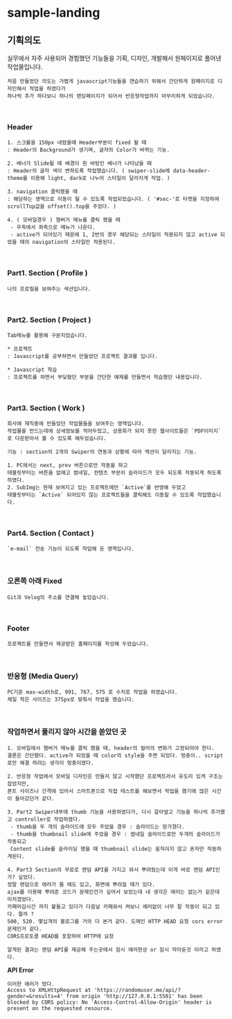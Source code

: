 # sample-landing

## **기획의도**

실무에서 자주 사용되어 경험했던 기능들을 기획, 디자인, 개발해서 원페이지로 풀어낸 작업물입니다.

```
처음 만들었던 의도는 가볍게 javascript기능들을 연습하기 위해서 간단하게 원페이지로 디자인해서 작업을 하였다가
하나씩 추가 하다보니 하나의 랜딩페이지가 되어서 반응형작업까지 마무리하게 되었습니다.
```

<br/>

### **Header**

```
1. 스크롤을 150px 내렸을때 Header부분이 fixed 될 때
: Header의 Background가 생기며, 글자의 Color가 바뀌는 기능.

2. 배너가 Slide될 때 배경이 흰 바탕인 배너가 나타났을 때
: Header의 글자 색이 변하도록 작업했습니다. ( swiper-slide에 data-header-theme를 이용해 light, dark로 나누어 스타일이 달라지게 작업. )

3. navigation 클릭했을 때
: 해당하는 영역으로 이동이 될 수 있도록 작업되었습니다. ( '#sec-'로 타켓을 지정하여 scrollTop값을 offset().top을 주었다. )

4. ( 모바일경우 ) 햄버거 메뉴를 클릭 했을 때
 - 우측에서 좌측으로 메뉴가 나온다. 
 - active가 되어있기 때문에 1, 2번의 경우 해당되는 스타일이 적용되지 않고 active 되었을 때의 navigation의 스타일만 적용된다.
```

<br/>

### **Part1. Section ( Profile )**

```
나의 프로필을 보여주는 섹션입니다.
```

<br/>

### **Part2. Section ( Project )**

```
Tab메뉴를 활용해 구분지었습니다.

* 프로젝트
: Javascript를 공부하면서 만들었던 프로젝트 결과물 입니다.

* Javascript 학습
: 프로젝트를 하면서 부딪혔던 부분을 간단한 예제를 만들면서 학습했던 내용입니다.
```

<br/>

### **Part3. Section ( Work )**

```
회사에 재직중에 만들었던 작업물들을 보여주는 영역입니다.
작업물을 만드는데에 상세정보를 적어두었고, 상용화가 되지 못한 웹사이트들은 `PDF이미지`로 다운받아서 볼 수 있도록 해두었습니다.

기능 : section의 2개의 Swiper의 연동과 상황에 따라 액션이 달라지는 기능.

1. PC에서는 next, prev 버튼으로만 작동을 하고
태블릿부터는 버튼을 없애고 썸네일, 컨텐츠 부분이 슬라이드가 모두 되도록 작동되게 하도록 하였다. 
2. SubImg는 현재 보여지고 있는 프로젝트에만 `Active`를 반영해 두었고
태블릿부터는 `Active` 되어있지 않는 프로젝트들을 클릭해도 이동할 수 있도록 작업했습니다.
```

<br/>

### **Part4. Section ( Contact )**

```
`e-mail` 전송 기능이 되도록 작업해 둔 영역입니다.
```

<br/>

### **오른쪽 아래 Fixed**

```
Git과 Velog의 주소를 연결해 놓았습니다.
```

<br/>

### **Footer**

```
프로젝트를 만들면서 제공받은 홈페이지를 작성해 두었습니다.
```

<br/>

### **반응형 (Media Query)**

```
PC기준 max-width로, 991, 767, 575 로 수치로 작업을 하였습니다.
제일 작은 사이즈는 375px로 맞춰서 작업을 했습니다.
```

<br/>

### **작업하면서 풀리지 않아 시간을 쏟았던 곳**

```
1. 모바일에서 햄버거 메뉴를 클릭 했을 때, header의 컬러의 변화가 고정되어야 한다.
결론은 간단했다. active가 되었을 때 color의 style을 주면 되었다. 멍충이.. script로만 해결 하려는 생각이 멍충이였다.

2. 반응형 작업에서 모바일 디자인은 만들지 않고 시작했던 프로젝트라서 유도리 있게 구조는 잡았지만,
폰트 사이즈나 간격에 있어서 스마트폰으로 직접 테스트를 해보면서 작업을 했기에 많은 시간이 들어갔던거 같다.

3. Part2 Swiper내부에 thumb 기능을 사용하였다가, 다시 갈아엎고 기능을 하나씩 추가했고 controller로 작업하였다.
 - thumb을 두 개의 슬라이드에 모두 주었을 경우 : 슬라이드는 망가졌다.
 - thumb을 thumbnail slide에 주었을 경우 : 썸네일 슬라이드로만 두개의 슬라이드가 작동되고
 Content slide를 슬라이딩 했을 때 thumbnail slide는 움직이지 않고 혼자만 작동하게된다.

4. Part3 Section의 무료로 랜덤 API를 가지고 와서 뿌려줬는데 이게 바로 랜덤 API인가? 싶었다.
정말 랜덤으로 에러가 뜰 때도 있고, 화면에 뿌려질 때가 있다.
ajax를 이용해 뿌려준 코드가 문제인건가 싶어서 보았는데 내 생각은 에러는 없는거 같은데 미치겠었다.
카페마감시간 까지 붙들고 있다가 다음날 카페와서 켜보니 에러없이 너무 잘 작동이 되고 있다. 뭘까 ? 
500, 520. 몇십개의 블로그를 거의 다 본거 같다. 도메인 HTTP HEAD 요청 cors error 문제인거 같다.
CORS프로토콜 HEAD를 포함하여 HTTP에 요청

알게된 결과는 랜덤 API를 제공해 주는곳에서 잠시 에러현상 or 잠시 막아둔것 이라고 하였다.
```

**API Error**

```
이러한 에러가 떴다.
Access to XMLHttpRequest at 'https://randomuser.me/api/?gender=&results=4' from origin 'http://127.0.0.1:5501' has been blocked by CORS policy: No 'Access-Control-Allow-Origin' header is present on the requested resource.
```
